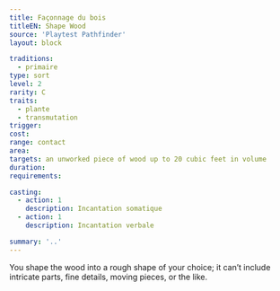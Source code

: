 ```yaml
---
title: Façonnage du bois
titleEN: Shape Wood
source: 'Playtest Pathfinder'
layout: block

traditions:
  - primaire
type: sort
level: 2
rarity: C
traits:
  - plante
  - transmutation
trigger: 
cost: 
range: contact
area: 
targets: an unworked piece of wood up to 20 cubic feet in volume
duration: 
requirements: 

casting:
  - action: 1
    description: Incantation somatique
  - action: 1
    description: Incantation verbale

summary: '..'
---
```

You shape the wood into a rough shape of your choice; it can’t include intricate parts, fine details, moving pieces, or the like.